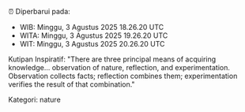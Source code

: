 ⏰ Diperbarui pada:
- WIB: Minggu, 3 Agustus 2025 18.26.20 UTC
- WITA: Minggu, 3 Agustus 2025 19.26.20 UTC
- WIT: Minggu, 3 Agustus 2025 20.26.20 UTC

Kutipan Inspiratif:
"There are three principal means of acquiring knowledge... observation of nature, reflection, and experimentation. Observation collects facts; reflection combines them; experimentation verifies the result of that combination."


Kategori: nature

